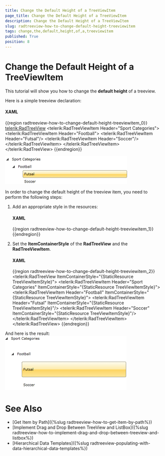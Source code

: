 ```yaml
---
title: Change the Default Height of a TreeViewItem
page_title: Change the Default Height of a TreeViewItem
description: Change the Default Height of a TreeViewItem
slug: radtreeview-how-to-change-default-height-treeviewitem
tags: change,the,default,height,of,a,treeviewitem
published: True
position: 8
---
```


# Change the Default Height of a TreeViewItem

This tutorial will show you how to change the __default height__ of a treeview.

Here is a simple treeview declaration: 

#### __XAML__

{{region radtreeview-how-to-change-default-height-treeviewitem_0}}
	<telerik:RadTreeView>
	    <telerik:RadTreeViewItem Header="Sport Categories">
	        <telerik:RadTreeViewItem Header="Football">
	            <telerik:RadTreeViewItem Header="Futsal"/>
	            <telerik:RadTreeViewItem Header="Soccer"/>
	        </telerik:RadTreeViewItem>
	    </telerik:RadTreeViewItem>
	</telerik:RadTreeView>
	{{endregion}}

![](images/RadTreeView_HowToChangeDefaultHeight_001.png)

In order to change the default height of the treeview item, you need to perform the following steps:

1. Add an appropriate style in the resources: 

	#### __XAML__

	{{region radtreeview-how-to-change-default-height-treeviewitem_1}}
		<Style TargetType="telerik:RadTreeViewItem" x:Key="TreeViewItemStyle">
			<Setter Property="MinHeight" Value="50"></Setter>
		</Style>
		{{endregion}}

2. Set the __ItemContainerStyle__ of the __RadTreeView__ and the __RadTreeViewItem__. 

	#### __XAML__

	{{region radtreeview-how-to-change-default-height-treeviewitem_2}}
		<telerik:RadTreeView ItemContainerStyle="{StaticResource TreeViewItemStyle}">
			<telerik:RadTreeViewItem Header="Sport Categories" ItemContainerStyle="{StaticResource TreeViewItemStyle}">
				<telerik:RadTreeViewItem Header="Football" ItemContainerStyle="{StaticResource TreeViewItemStyle}">
					<telerik:RadTreeViewItem Header="Futsal" ItemContainerStyle="{StaticResource TreeViewItemStyle}"/>
					<telerik:RadTreeViewItem Header="Soccer" ItemContainerStyle="{StaticResource TreeViewItemStyle}"/>
				</telerik:RadTreeViewItem>
			</telerik:RadTreeViewItem>
		</telerik:RadTreeView>
		{{endregion}}

And here is the result: 
![](images/RadTreeView_HowToChangeDefaultHeight_010.png)

# See Also
 * [Get Item by Path]({%slug radtreeview-how-to-get-item-by-path%})
 * [Implement Drag and Drop Between TreeView and ListBox]({%slug radtreeview-how-to-implement-drag-and-drop-between-treeview-and-listbox%})
 * [Hierarchical Data Templates]({%slug radtreeview-populating-with-data-hierarchical-data-templates%})